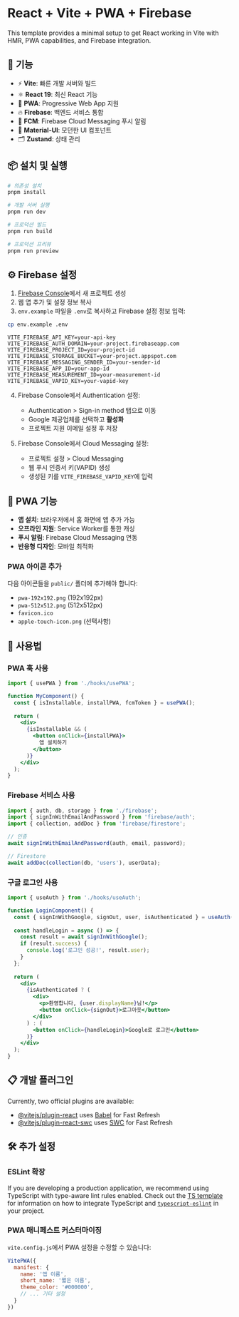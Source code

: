 # React + Vite + PWA + Firebase

This template provides a minimal setup to get React working in Vite with HMR, PWA capabilities, and Firebase integration.

## 🚀 기능

- ⚡ **Vite**: 빠른 개발 서버와 빌드
- ⚛️ **React 19**: 최신 React 기능
- 📱 **PWA**: Progressive Web App 지원
- 🔥 **Firebase**: 백엔드 서비스 통합
- 🔔 **FCM**: Firebase Cloud Messaging 푸시 알림
- 🎨 **Material-UI**: 모던한 UI 컴포넌트
- 🗂️ **Zustand**: 상태 관리

## 📦 설치 및 실행

```bash
# 의존성 설치
pnpm install

# 개발 서버 실행
pnpm run dev

# 프로덕션 빌드
pnpm run build

# 프로덕션 프리뷰
pnpm run preview
```

## ⚙️ Firebase 설정

1. [Firebase Console](https://console.firebase.google.com/)에서 새 프로젝트 생성
2. 웹 앱 추가 및 설정 정보 복사
3. `env.example` 파일을 `.env`로 복사하고 Firebase 설정 정보 입력:

```bash
cp env.example .env
```

```env
VITE_FIREBASE_API_KEY=your-api-key
VITE_FIREBASE_AUTH_DOMAIN=your-project.firebaseapp.com
VITE_FIREBASE_PROJECT_ID=your-project-id
VITE_FIREBASE_STORAGE_BUCKET=your-project.appspot.com
VITE_FIREBASE_MESSAGING_SENDER_ID=your-sender-id
VITE_FIREBASE_APP_ID=your-app-id
VITE_FIREBASE_MEASUREMENT_ID=your-measurement-id
VITE_FIREBASE_VAPID_KEY=your-vapid-key
```

4. Firebase Console에서 Authentication 설정:
   - Authentication > Sign-in method 탭으로 이동
   - Google 제공업체를 선택하고 **활성화**
   - 프로젝트 지원 이메일 설정 후 저장

5. Firebase Console에서 Cloud Messaging 설정:
   - 프로젝트 설정 > Cloud Messaging
   - 웹 푸시 인증서 키(VAPID) 생성
   - 생성된 키를 `VITE_FIREBASE_VAPID_KEY`에 입력

## 📱 PWA 기능

- **앱 설치**: 브라우저에서 홈 화면에 앱 추가 가능
- **오프라인 지원**: Service Worker를 통한 캐싱
- **푸시 알림**: Firebase Cloud Messaging 연동
- **반응형 디자인**: 모바일 최적화

### PWA 아이콘 추가

다음 아이콘들을 `public/` 폴더에 추가해야 합니다:
- `pwa-192x192.png` (192x192px)
- `pwa-512x512.png` (512x512px)
- `favicon.ico`
- `apple-touch-icon.png` (선택사항)

## 🔧 사용법

### PWA 훅 사용

```jsx
import { usePWA } from './hooks/usePWA';

function MyComponent() {
  const { isInstallable, installPWA, fcmToken } = usePWA();
  
  return (
    <div>
      {isInstallable && (
        <button onClick={installPWA}>
          앱 설치하기
        </button>
      )}
    </div>
  );
}
```

### Firebase 서비스 사용

```jsx
import { auth, db, storage } from './firebase';
import { signInWithEmailAndPassword } from 'firebase/auth';
import { collection, addDoc } from 'firebase/firestore';

// 인증
await signInWithEmailAndPassword(auth, email, password);

// Firestore
await addDoc(collection(db, 'users'), userData);
```

### 구글 로그인 사용

```jsx
import { useAuth } from './hooks/useAuth';

function LoginComponent() {
  const { signInWithGoogle, signOut, user, isAuthenticated } = useAuth();
  
  const handleLogin = async () => {
    const result = await signInWithGoogle();
    if (result.success) {
      console.log('로그인 성공!', result.user);
    }
  };
  
  return (
    <div>
      {isAuthenticated ? (
        <div>
          <p>환영합니다, {user.displayName}님!</p>
          <button onClick={signOut}>로그아웃</button>
        </div>
      ) : (
        <button onClick={handleLogin}>Google로 로그인</button>
      )}
    </div>
  );
}
```

## 📋 개발 플러그인

Currently, two official plugins are available:

- [@vitejs/plugin-react](https://github.com/vitejs/vite-plugin-react/blob/main/packages/plugin-react) uses [Babel](https://babeljs.io/) for Fast Refresh
- [@vitejs/plugin-react-swc](https://github.com/vitejs/vite-plugin-react/blob/main/packages/plugin-react-swc) uses [SWC](https://swc.rs/) for Fast Refresh

## 🛠️ 추가 설정

### ESLint 확장

If you are developing a production application, we recommend using TypeScript with type-aware lint rules enabled. Check out the [TS template](https://github.com/vitejs/vite/tree/main/packages/create-vite/template-react-ts) for information on how to integrate TypeScript and [`typescript-eslint`](https://typescript-eslint.io) in your project.

### PWA 매니페스트 커스터마이징

`vite.config.js`에서 PWA 설정을 수정할 수 있습니다:

```js
VitePWA({
  manifest: {
    name: '앱 이름',
    short_name: '짧은 이름',
    theme_color: '#000000',
    // ... 기타 설정
  }
})
```
